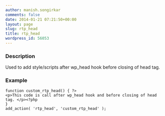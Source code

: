 ```yaml
---
author: manish.songirkar
comments: false
date: 2014-01-21 07:21:50+00:00
layout: page
slug: rtp_head
title: rtp_head
wordpress_id: 56053
---
```


### Description


Used to add style/scripts after wp_head hook before closing of head tag.


### Example



    
    function custom_rtp_head() { ?>
    <p>This code is call after wp_head hook and before closing of head tag. </p><?php
    }
    add_action( 'rtp_head', 'custom_rtp_head' );
